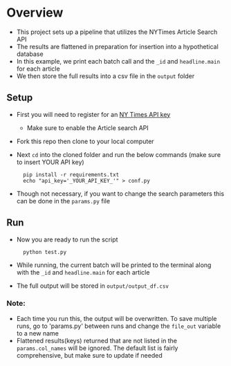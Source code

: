 # Overview
- This project sets up a pipeline that utilizes the NYTimes Article Search API
- The results are flattened in preparation for insertion into a hypothetical database
- In this example, we print each batch call and the `_id` and `headline.main` for each article
- We then store the full results into a csv file in the `output` folder

## Setup
- First you will need to register for an [NY Times API key](https://developer.nytimes.com/get-started)
    - Make sure to enable the Article search API
- Fork this repo then clone to your local computer
- Next `cd` into the cloned folder and run the below commands (make sure to insert YOUR API key)

        pip install -r requirements.txt
        echo "api_key='_YOUR_API_KEY_'" > conf.py
- Though not necessary, if you want to change the search parameters this can be done in the `params.py` file
## Run
- Now you are ready to run the script

        python test.py
- While running, the current batch will be printed to the terminal along with the `_id` and `headline.main` for each article 
- The full output will be stored in `output/output_df.csv` 
### Note:
- Each time you run this, the output will be overwritten. To save multiple runs, go to 'params.py' between runs and change the `file_out` variable to a new name
- Flattened results(keys) returned that are not listed in the `params.col_names` will be ignored. The default list is fairly comprehensive, but make sure to update if needed

